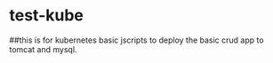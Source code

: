 # test-kube

##this is for kubernetes basic jscripts to deploy the basic crud app to tomcat and mysql.
